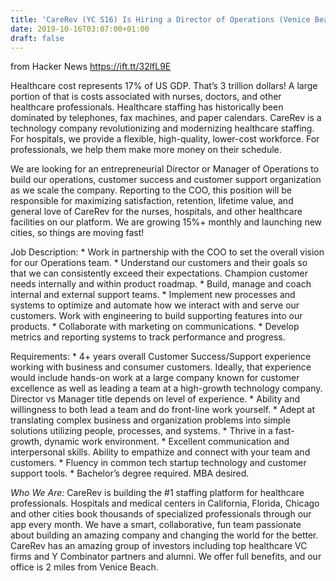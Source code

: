 ```yaml
---
title: 'CareRev (YC S16) Is Hiring a Director of Operations (Venice Beach, CA)'
date: 2019-10-16T03:07:00+01:00
draft: false
---
```


  
  
from Hacker News https://ift.tt/32lfL9E

Healthcare cost represents 17% of US GDP. That’s 3 trillion dollars! A large portion of that is costs associated with nurses, doctors, and other healthcare professionals. Healthcare staffing has historically been dominated by telephones, fax machines, and paper calendars. CareRev is a technology company revolutionizing and modernizing healthcare staffing. For hospitals, we provide a flexible, high-quality, lower-cost workforce. For professionals, we help them make more money on their schedule.

We are looking for an entrepreneurial Director or Manager of Operations to build our operations, customer success and customer support organization as we scale the company. Reporting to the COO, this position will be responsible for maximizing satisfaction, retention, lifetime value, and general love of CareRev for the nurses, hospitals, and other healthcare facilities on our platform. We are growing 15%+ monthly and launching new cities, so things are moving fast!

Job Description: \* Work in partnership with the COO to set the overall vision for our Operations team. \* Understand our customers and their goals so that we can consistently exceed their expectations. Champion customer needs internally and within product roadmap. \* Build, manage and coach internal and external support teams. \* Implement new processes and systems to optimize and automate how we interact with and serve our customers. Work with engineering to build supporting features into our products. \* Collaborate with marketing on communications. \* Develop metrics and reporting systems to track performance and progress.

Requirements: \* 4+ years overall Customer Success/Support experience working with business and consumer customers. Ideally, that experience would include hands-on work at a large company known for customer excellence as well as leading a team at a high-growth technology company. Director vs Manager title depends on level of experience. \* Ability and willingness to both lead a team and do front-line work yourself. \* Adept at translating complex business and organization problems into simple solutions utilizing people, processes, and systems. \* Thrive in a fast-growth, dynamic work environment. \* Excellent communication and interpersonal skills. Ability to empathize and connect with your team and customers. \* Fluency in common tech startup technology and customer support tools. \* Bachelor’s degree required. MBA desired.

_Who We Are:_ CareRev is building the #1 staffing platform for healthcare professionals. Hospitals and medical centers in California, Florida, Chicago and other cities book thousands of specialized professionals through our app every month. We have a smart, collaborative, fun team passionate about building an amazing company and changing the world for the better. CareRev has an amazing group of investors including top healthcare VC firms and Y Combinator partners and alumni. We offer full benefits, and our office is 2 miles from Venice Beach.